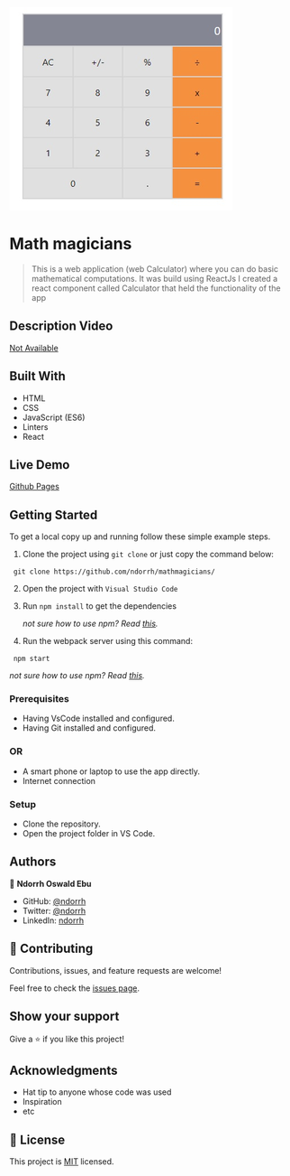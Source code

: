 ![](/projectimage.jpg)

# Math magicians
> This is a web application (web Calculator) where you can do basic mathematical computations. It was build using ReactJs
> I created a react component called Calculator that held the functionality of the app

## Description Video

[Not Available]()

## Built With

- HTML
- CSS
- JavaScript (ES6)
- Linters
- React

## Live Demo
[Github Pages](https://ndorrh.github.io/FinalCapstoneJavascript/)


## Getting Started
To get a local copy up and running follow these simple example steps.
1. Clone the project using `git clone` or just copy the command below:
  ```
   git clone https://github.com/ndorrh/mathmagicians/
   ```
2. Open the project with `Visual Studio Code`
3. Run `npm install` to get the dependencies

   *not sure how to use npm? Read [this](https://docs.npmjs.com/downloading-and-installing-node-js-and-npm).*
4. Run the webpack server using this command:
  ```
   npm start
   ```
  *not sure how to use npm? Read [this](https://docs.npmjs.com/downloading-and-installing-node-js-and-npm).*

### Prerequisites
- Having VsCode installed and configured.
- Having Git installed and configured.
### OR
- A smart phone or laptop to use the app directly.
- Internet connection

### Setup
- Clone the repository.
- Open the project folder in VS Code.

## Authors

👤 **Ndorrh Oswald Ebu**

- GitHub: [@ndorrh](https://github.com/ndorrh)
- Twitter: [@ndorrh](https://twitter.com/ndorrh)
- LinkedIn: [ndorrh](https://www.linkedin.com/in/ndorrh-oswald-ebu-82ab02236/)

## 🤝 Contributing

Contributions, issues, and feature requests are welcome!

Feel free to check the [issues page](https://github.com/ndorrh/mathmagicians/issues).

## Show your support

Give a ⭐️ if you like this project!

## Acknowledgments

- Hat tip to anyone whose code was used
- Inspiration
- etc

## 📝 License

This project is [MIT](./LICENSE) licensed.
